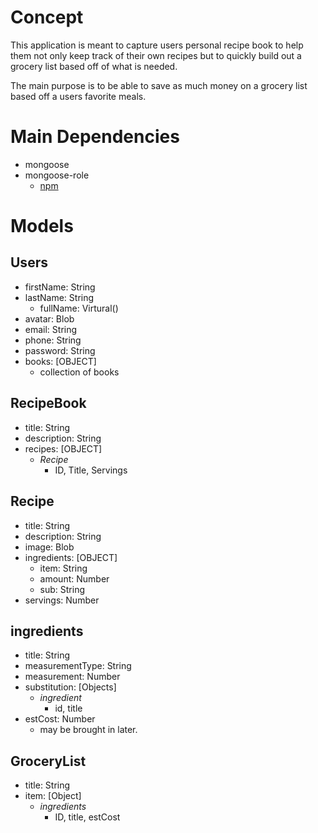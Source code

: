 # Concept

This application is meant to capture users personal recipe book to help them not only keep track of their own recipes but to quickly build out a grocery list based off of what is needed.

The main purpose is to be able to save as much money on a grocery list based off a users favorite meals.

# Main Dependencies
- mongoose
- mongoose-role
  - [npm](https://www.npmjs.com/package/mongoose-role)

# Models 
## Users 
- firstName: String
- lastName: String
  - fullName: Virtural()
- avatar: Blob
- email: String
- phone: String
- password: String
- books: [OBJECT]
  - collection of books

## RecipeBook
- title: String
- description: String
- recipes: [OBJECT]
  - *Recipe*
    - ID, Title, Servings

## Recipe
- title: String
- description: String
- image: Blob
- ingredients: [OBJECT]
  - item: String
  - amount: Number
  - sub: String
- servings: Number

## ingredients
- title: String
- measurementType: String
- measurement: Number
- substitution: [Objects]
  - *ingredient*
    - id, title
- estCost: Number
  - may be brought in later.

## GroceryList
- title: String
- item: [Object]
  - *ingredients*
    - ID, title, estCost